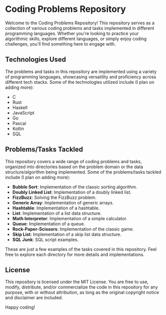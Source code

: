 # Coding Problems Repository

Welcome to the Coding Problems Repository! This repository serves as a collection of various coding problems and tasks implemented in different programming languages. Whether you're looking to practice your algorithmic skills, explore different languages, or simply enjoy coding challenges, you'll find something here to engage with.

## Technologies Used

The problems and tasks in this repository are implemented using a variety of programming languages, showcasing versatility and proficiency across different tech stacks. Some of the technologies utilized include (I plan on adding more):

- C
- Rust
- Haskell
- JavaScript
- Go
- Pascal
- Kotlin
- SQL

## Problems/Tasks Tackled

This repository covers a wide range of coding problems and tasks, organized into directories based on the problem domain or the data structure/algorithm being implemented. Some of the problems/tasks tackled include (I plan on adding more):

- **Bubble Sort**: Implementation of the classic sorting algorithm.
- **Doubly Linked List**: Implementation of a doubly linked list.
- **FizzBuzz**: Solving the FizzBuzz problem.
- **Generic Array**: Implementation of generic arrays.
- **Hashtable**: Implementation of a hashtable.
- **List**: Implementation of a list data structure.
- **Math Interpreter**: Implementation of a simple calculator.
- **Queue**: Implementation of a queue.
- **Rock-Paper-Scissors**: Implementation of the classic game.
- **Skip List**: Implementation of a skip list data structure.
- **SQL Junk**: SQL script examples.

These are just a few examples of the tasks covered in this repository. Feel free to explore each directory for more details and implementations.

## License

This repository is licensed under the MIT License. You are free to use, modify, distribute, and/or commercialize the code in this repository for any purpose, with or without attribution, as long as the original copyright notice and disclaimer are included.

Happy coding!

